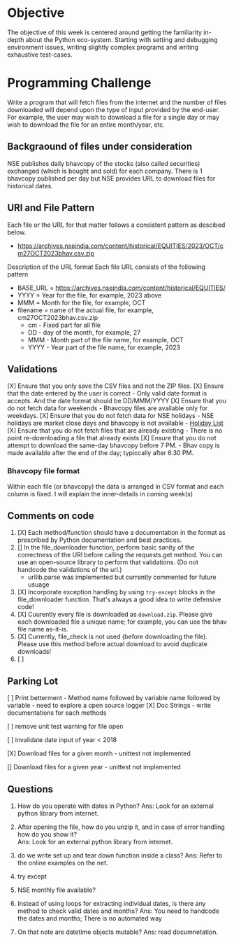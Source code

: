 # Objective
The objective of this week is centered around getting the familiarity in-depth about the Python eco-system. Starting with setting and debugging environment issues, writing slightly complex programs and writing exhaustive test-cases.

# Programming Challenge
Write a program that will fetch files from the internet and the number of files downloaded will depend upon the type of input provided by the end-user.
For example, the user may wish to download a file for a single day or may wish to download the file for an entire month/year, etc. 
## Backgraound of files under consideration
NSE publishes daily bhavcopy of the stocks (also called securities) exchanged (which is bought and sold) for each company. There is 1 bhavcopy published per day but NSE provides URL to download files for historical dates.

## URl and File Pattern
Each file or the URL for that matter follows a consistent pattern as descibed below.
- https://archives.nseindia.com/content/historical/EQUITIES/2023/OCT/cm27OCT2023bhav.csv.zip

Description of the URL format
Each file URL consists of the following pattern
- BASE_URL = https://archives.nseindia.com/content/historical/EQUITIES/
- YYYY = Year for the file, for example, 2023 above
- MMM = Month for the file, for example, OCT
- filename = name of the actual file, for example, cm27OCT2023bhav.csv.zip
    - cm - Fixed part for all file
    - DD - day of the month, for example, 27
    - MMM - Month part of the file name, for example, OCT
    - YYYY - Year part of the file name, for example, 2023

## Validations
[X] Ensure that you only save the CSV files and not the ZIP files.
[X] Ensure that the date entered by the user is correct
    - Only valid date format is accepts. And the date format should be DD/MMM/YYYY
[X] Ensure that you do not fetch data for weekends
    - Bhavcopy files are available only for weekdays.
[X] Ensure that you do not fetch data for NSE holidays
    - NSE holidays are market close days and bhavcopy is not available
    - [Holiday List](https://groww.in/p/nse-holidays)
[X] Ensure that you do not fetch files that are already existing
    - There is no point re-downloading a file that already exists
[X] Ensure that you do not attempt to download the same-day bhavcopy before 7 PM.
    - Bhav copy is made available after the end of the day; typiccally after 6.30 PM.

### Bhavcopy file format
Within each file (or bhavcopy) the data is arranged in CSV format and each column is fixed. I will explain the inner-details in coming week(s)

## Comments on code 
1. [X] Each method/function should have a documentation in the format as prescribed by Python documentation and best practices.
2. [] In the file_downloader function, perform basic sanity of the correctness of the URl before calling the requests.get method. You can use an open-source library to perform that validations. (Do not handcode the validations of the url.)
    - urllib.parse was implemented but currently commented for future usuage
3. [X] Incorporate exception handling by using `try-except` blocks in the file_downloader function. That's always a good idea to write defensive code!
4. [X] Cuurently every file is downloaded as `download.zip`. Please give each downloaded file a unique name; for example, you can use the bhav file name as-it-is.
5. [X] Currently, file_check is not used (before downloading the file). Please use this method before actual download to avoid duplicate downloads!
6. [ ] 

## Parking Lot
[ ] Print betterment - Method name followed by variable name followed by variable
    - need to explore a open source logger
[X] Doc Strings - write documentations for each methods 

[ ] remove unit test warning for file open

[ ] invalidate date input of year < 2018

[X] Download files for a given month
    - unittest not implemented

[] Download files for a given year
    - unittest not implemented

## Questions

1. How do you operate with dates in Python?
Ans: Look for an external python library from internet.

2. After opening the file, how do you unzip it, and in case of error handling how do you show it?   
Ans: Look for an external python library from internet.

3. do we write set up and tear down function inside a class?
Ans: Refer to the online examples on the net.

4. try except

5. NSE monthly file available?

6. Instead of using loops for extracting individual dates, is there any method to check valid dates and months?
Ans: You need to handcode the dates and months; There is no automated way

7. On that note are datetime objects mutable?
Ans: read documnetation.